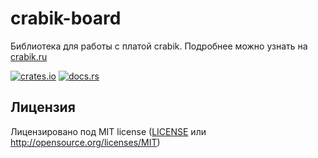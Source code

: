 # crabik-board

Библиотека для работы с платой crabik. Подробнее можно узнать на [crabik.ru](https://crabik.ru/)

[![crates.io][]][1] [![docs.rs]][2]

[crates.io]: https://img.shields.io/crates/v/crabik-board
[1]: https://crates.io/crates/crabik-board
[docs.rs]: https://docs.rs/crabik-board/badge.svg
[2]: https://docs.rs/crabik-board/

## Лицензия

Лицензировано под MIT license ([LICENSE][license-mit] или http://opensource.org/licenses/MIT)

[license-mit]: LICENSE
